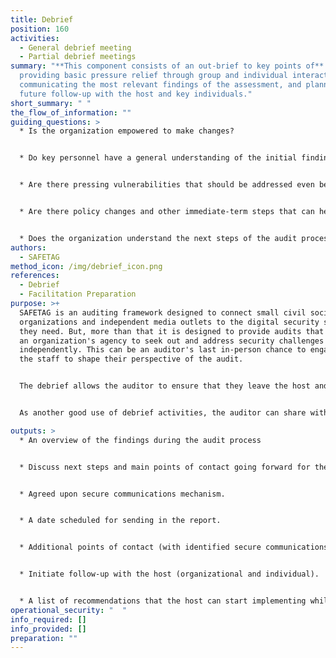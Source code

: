 ```yaml
---
title: Debrief
position: 160
activities:
  - General debrief meeting
  - Partial debrief meetings
summary: "**This component consists of an out-brief to key points of** contact,
  providing basic pressure relief through group and individual interactions,
  communicating the most relevant findings of the assessment, and planning
  future follow-up with the host and key individuals."
short_summary: " "
the_flow_of_information: ""
guiding_questions: >
  * Is the organization empowered to make changes?


  * Do key personnel have a general understanding of the initial findings?


  * Are there pressing vulnerabilities that should be addressed even before receiving the audit report?


  * Are there policy changes and other immediate-term steps that can help improve the security of the organization without the need for waiting for the audit report?


  * Does the organization understand the next steps of the audit process?
authors:
  - SAFETAG
method_icon: /img/debrief_icon.png
references:
  - Debrief
  - Facilitation Preparation
purpose: >+
  SAFETAG is an auditing framework designed to connect small civil society
  organizations and independent media outlets to the digital security services
  they need. But, more than that it is designed to provide audits that increase
  an organization's agency to seek out and address security challenges
  independently. This can be an auditor's last in-person chance to engage with
  the staff to shape their perspective of the audit.


  The debrief allows the auditor to ensure that they leave the host and its staff ready to start addressing their digital security issues. By providing some immediate outcomes to the host and its staff, initial psycho-social care and re-framing as needed, and in combination with training or security consultation in the Responsive Support section, the auditor can ensure that the host sees the audit as a guide instead of a condemnation.


  As another good use of debrief activities, the auditor can share with the organization any relevant information about the actual audit process, like the expansion or reduction of the initial scope, specific aspects that required more time, and further areas that might require extra attention, among other things.

outputs: >
  * An overview of the findings during the audit process


  * Discuss next steps and main points of contact going forward for the host.


  * Agreed upon secure communications mechanism.


  * A date scheduled for sending in the report.


  * Additional points of contact (with identified secure communications channels) if needed.


  * Initiate follow-up with the host (organizational and individual).


  * A list of recommendations that the host can start implementing while the report arrives
operational_security: "  "
info_required: []
info_provided: []
preparation: ""
---
```

